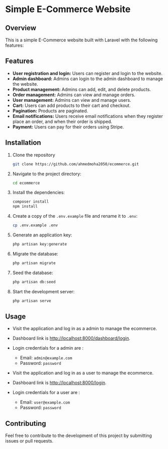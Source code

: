# Simple E-Commerce Website

## Overview

This is a simple E-Commerce website built with Laravel with the following features:

## Features

- **User registration and login:** Users can register and login to the website.
- **Admin dashboard:** Admins can login to the admin dashboard to manage the website.
- **Product management:** Admins can add, edit, and delete products.
- **Order management:** Admins can view and manage orders.
- **User management:** Admins can view and manage users.
- **Cart:** Users can add products to their cart and checkout.
- **Pagination:** Products are paginated.
- **Email notifications:** Users receive email notifications when they register place an order, and when their order is shipped.
- **Payment:** Users can pay for their orders using Stripe.


## Installation

1. Clone the repository

    ```bash
    git clone https://github.com/ahmedmoha2050/ecommerce.git
    ```
2. Navigate to the project directory:

    ```bash
    cd ecommerce
    ```

3. Install the dependencies:

    ```bash
    composer install
    npm install
    ```

4. Create a copy of the `.env.example` file and rename it to `.env`:

    ```bash
    cp .env.example .env
    ```

5. Generate an application key:

    ```bash
    php artisan key:generate
    ```

6. Migrate the database:

    ```bash
    php artisan migrate
    ```

7. Seed the database:

    ```bash
    php artisan db:seed
    ```

8. Start the development server:

    ```bash
    php artisan serve
    ```



## Usage

- Visit the application and log in as a admin to manage the ecommerce.
- Dashboard link is [http://localhost:8000/dashboard/login](http://localhost:8000/dashboard/login).
- Login credentials for a admin are :
  - Email: `admin@example.com`
  - Password: `password`

- Visit the application and log in as a user to manage the ecommerce.
- Dashboard link is [http://localhost:8000/login](http://localhost:8000/dashboard/login).

- Login credentials for a user are :
    - Email: `user@example.com`
    - Password: `password`

## Contributing

Feel free to contribute to the development of this project by submitting issues or pull requests.
